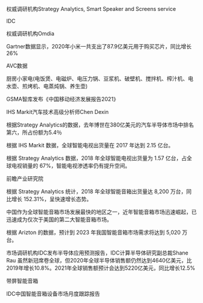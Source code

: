 权威调研机构Strategy Analytics, Smart Speaker and Screens service

IDC

权威调研机构Omdia


Gartner数据显示，2020年小米一共支出了87.9亿美元用于购买芯片，同比增长26%

AVC数据


厨房小家电(电饭煲、电磁炉、电压力锅、豆浆机、破壁机、搅拌机、榨汁机、电水壶、煎烤机、电蒸炖锅、养生壶)


GSMA智库发布《中国移动经济发展报告2021》


IHS Markit汽车技术高级分析师Chen Dexin



根据Strategy Analytics的数据，去年博世在380亿美元的汽车半导体市场中排名第六，所占份额为5.4％




根据 IHS Markit 数据，全球智能电视出货量在 2017 年达到 2.15 亿台。

根据 Strategy Analytics 数据，2018 年全球智能电视出货量为 1.57 亿台，占全球电视销量的 67%，智能电视渗透率仍有提升空间。


前瞻产业研究院



根据 Strategy Analytics 统计，2018 年全球智能音箱出货量达 8,200 万台，同比增长 152.31%，呈快速增长态势。

中国作为全球智能音箱市场发展最快的地区之一，近年智能音箱市场迅速崛起，已迅速成为仅次于美国的第二大智能音箱市场。


根据 Arizton 的数据，预计到 2023 年我国智能音箱市场需求将达到 5,020 万台。




市场调研机构IDC发布半导体应用预测报告，IDC计算半导体研究副总裁Shane Rau 虽然新冠席卷全球，但2020年全球半导体销售额仍然达到4640亿美元，比2019年增长10.8%。2021年全球销售额预计会达到5220亿美元，同比增长12.5%









带屏智能音箱


IDC中国智能音箱设备市场月度跟踪报告





